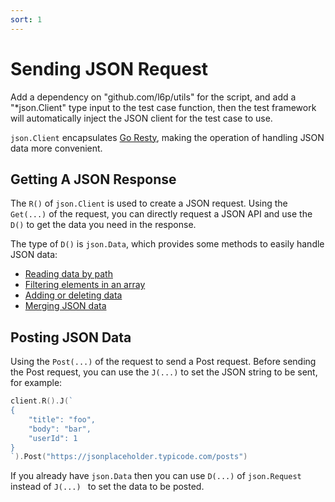 ```yaml
---
sort: 1
---
```


# Sending JSON Request

Add a dependency on "github.com/l6p/utils" for the script, and add a "*json.Client" type input to the test case function, 
then the test framework will automatically inject the JSON client for the test case to use.

`json.Client` encapsulates [Go Resty](), making the operation of handling JSON data more convenient.

## Getting A JSON Response

The `R()` of `json.Client` is used to create a JSON request. Using the `Get(...)` of the request, 
you can directly request a JSON API and use the `D()` to get the data you need in the response.

The type of `D()` is `json.Data`, which provides some methods to easily handle JSON data:
- [Reading data by path]()
- [Filtering elements in an array]()
- [Adding or deleting data]()
- [Merging JSON data]()

## Posting JSON Data

Using the `Post(...)` of the request to send a Post request. Before sending the Post request, 
you can use the `J(...)` to set the JSON string to be sent, for example:

```go
client.R().J(`
{
    "title": "foo",
    "body": "bar",
    "userId": 1
}
`).Post("https://jsonplaceholder.typicode.com/posts")
```

If you already have `json.Data` then you can use `D(...)` of `json.Request ` instead of `J(...) ` to set the data to be posted.
